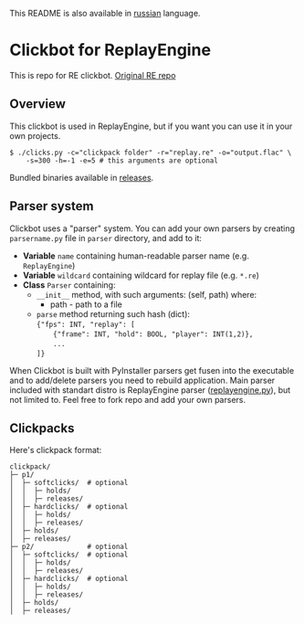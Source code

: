 This README is also available in [russian](/README.ru.md) language.

# Clickbot for ReplayEngine
This is repo for RE clickbot. [Original RE repo](https://github.com/tobyadd/replayengine)

## Overview

This clickbot is used in ReplayEngine, but if you want you can use it in your own projects.

```shell
$ ./clicks.py -c="clickpack folder" -r="replay.re" -o="output.flac" \
    -s=300 -h=-1 -e=5 # this arguments are optional
```
Bundled binaries available in [releases](https://github.com/tobyadd/clicks).

## Parser system

Clickbot uses a "parser" system. You can add your own parsers by creating `parsername.py`
file in `parser` directory, and add to it:

- **Variable** `name` containing human-readable parser name (e.g. `ReplayEngine`)
- **Variable** `wildcard` containing wildcard for replay file (e.g. `*.re`)
- **Class** `Parser` containing:
  - `__init__` method, with such arguments: (self, path) where:
    - path - path to a file
  - `parse` method returning such hash (dict):<br>
    `{"fps": INT, "replay": [`<br>
    `    {"frame": INT, "hold": BOOL, "player": INT(1,2)},`<br>
    `    ...`<br>
    `]}`<br>

When Clickbot is built with PyInstaller parsers get fusen into the executable and to add/delete
parsers you need to rebuild application. Main parser included with standart distro is ReplayEngine
parser ([replayengine.py](/parsers/replayengine.py)), but not limited to. Feel free to fork repo
and add your own parsers.

## Clickpacks

Here's clickpack format:
```
clickpack/
├─ p1/
│  ├─ softclicks/  # optional
│  │  ├─ holds/
│  │  ├─ releases/
│  ├─ hardclicks/  # optional
│  │  ├─ holds/
│  │  ├─ releases/
│  ├─ holds/
│  ├─ releases/
├─ p2/             # optional
│  ├─ softclicks/  # optional
│  │  ├─ holds/
│  │  ├─ releases/
│  ├─ hardclicks/  # optional
│  │  ├─ holds/
│  │  ├─ releases/
│  ├─ holds/
│  ├─ releases/
```

